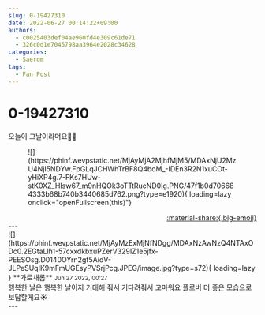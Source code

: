 ```yaml
---
slug: 0-19427310
date: 2022-06-27 00:14:22+09:00
authors:
  - c0025403def04ae960fd4e309c61de71
  - 326c0d1e7045798aa3964e2028c34628
categories:
  - Saerom
tags:
  - Fan Post
---
```


# 0-19427310

<div class="post-container" markdown="1">
<div class="content-container md-sidebar__scrollwrap" markdown="1">

오늘이 그날이라며요👀😘
<figure markdown="1">
![](https://phinf.wevpstatic.net/MjAyMjA2MjhfMjM5/MDAxNjU2MzU4NjI5NDYw.FpGLqJCHWhTrBF8Q4boM_-IDEn3R2N1xuCOt-yHiXP4g.7-FKs7HUw-stK0XZ_HIsw67_m9nHQOk3oTTtRucND0Ig.PNG/47f1b0d706684333b68b740b3440685d762.png?type=e1920){ loading=lazy onclick="openFullscreen(this)"}
</figure>


</div>
</div>

<div style="text-align: right;" markdown="1">
<a href="https://weverse.io/fromis9/fanpost/0-19427310" style="text-align: right;">:material-share:{.big-emoji}</a>
</div>
---

<div class="comments-container md-sidebar__scrollwrap" markdown="1">
<div class="comment" markdown="1">
<div class='id-container' markdown="1">
![](https://phinf.wevpstatic.net/MjAyMzExMjNfNDgg/MDAxNzAwNzQ4NTAxODc0.2EGtaLlh1-57cxxdkbxuPZerV329IZ1e5jfx-PEESOsg.D0140OYrn2gf5AidV-JLPeSUqIK9mFmUGEsyPVSrjPcg.JPEG/image.jpg?type=s72){ loading=lazy }
**<span class="artist">가로새롬</span>** <small>Jun 27 2022, 00:27</small><br>
</div>
<div class='comment-body' markdown="1">
행복한 날은 행복한 날이지 기대해 줘서 기다려줘서 고마워요 플로버 더 좋은 모습으로 보답할게요☀️
</div>
</div>
</div>
---
